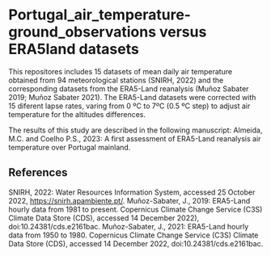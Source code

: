 # Portugal_air_temperature-ground_observations versus ERA5land datasets

This repositores includes 15 datasets of mean daily air temperature obtained from 94 meteorological stations (SNIRH, 2022) and the corresponding datasets from the ERA5-Land reanalysis (Muñoz Sabater 2019; Muñoz Sabater 2021). The ERA5-Land datasets were corrected with 15 diferent lapse rates, varing from 0 ºC to 7ºC (0.5 ºC step) to adjust air temperature for the altitudes differences.


The results of this study are described in the following manuscript: Almeida, M.C. and Coelho P.S., 2023: A first assessment of ERA5-Land reanalysis air temperature over Portugal mainland.


## References

SNIRH, 2022: Water Resources Information System, accessed 25 October 2022, https://snirh.apambiente.pt/.
Muñoz-Sabater, J., 2019: ERA5-Land hourly data from 1981 to present. Copernicus Climate Change Service (C3S) Climate Data Store (CDS), accessed 14 December 2022), doi:10.24381/cds.e2161bac.
Muñoz-Sabater, J., 2021: ERA5-Land hourly data from 1950 to 1980. Copernicus Climate Change Service (C3S) Climate Data Store (CDS), accessed 14 December 2022, doi:10.24381/cds.e2161bac.
